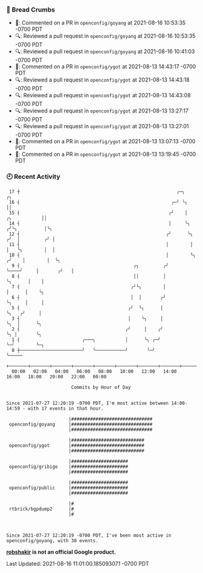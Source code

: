 ### 🍞 Bread Crumbs

 * 💬: Commented on a PR in  `openconfig/goyang` at 2021-08-16 10:53:35 -0700 PDT
 * 🔍: Reviewed a pull request in  `openconfig/goyang` at 2021-08-16 10:53:35 -0700 PDT
 * 🔍: Reviewed a pull request in  `openconfig/goyang` at 2021-08-16 10:41:03 -0700 PDT
 * 💬: Commented on a PR in  `openconfig/ygot` at 2021-08-13 14:43:17 -0700 PDT
 * 🔍: Reviewed a pull request in  `openconfig/ygot` at 2021-08-13 14:43:18 -0700 PDT
 * 🔍: Reviewed a pull request in  `openconfig/ygot` at 2021-08-13 14:43:08 -0700 PDT
 * 🔍: Reviewed a pull request in  `openconfig/ygot` at 2021-08-13 13:27:17 -0700 PDT
 * 🔍: Reviewed a pull request in  `openconfig/ygot` at 2021-08-13 13:27:01 -0700 PDT
 * 💬: Commented on a PR in  `openconfig/ygot` at 2021-08-13 13:07:13 -0700 PDT
 * 💬: Commented on a PR in  `openconfig/ygot` at 2021-08-13 13:19:45 -0700 PDT

### 🕘 Recent Activity
```
 17 ┼                                                          ╭─╮                        ╭╮
 16 ┤                                                        ╭─╯ ╰╮                       ││
 15 ┤                                                       ╭╯    │          ╭╮           ││
 14 ┤                                                       │     ╰╮        ╭╯╰╮          │╰╮
 12 ┤                                                      ╭╯      ╰╮      ╭╯  │         ╭╯ │
 11 ┤                                                      │        │      │   ╰╮        │  │
 10 ┤                                                      │        ╰╮    ╭╯    │        │  ╰╮
  9 ┤                                          ╭╮         ╭╯         ╰────╯     │       ╭╯   │
  8 ┤                                          ││         │                     ╰╮      │    │
  7 ┤                                         ╭╯╰╮        │                      │      │    ╰╮
  6 ┤                                         │  │       ╭╯                      ╰╮     │     │
  5 ┤                                        ╭╯  ╰╮      │                        ╰╮   ╭╯     │
  3 ┤                                        │    ╰╮     │                         ╰╮  │      ╰╮
  2 ┤                                       ╭╯     │    ╭╯                          ╰╮ │       ╰╮
  1 ┤                       ╭───╮           │      ╰╮ ╭─╯                            ╰─╯        ╰─╮
  0 ┼───────────────────────╯   ╰───────────╯       ╰─╯                                           ╰─────
    +───────+───────+───────+───────+───────+───────+───────+───────+───────+───────+───────+───────+────
  00:00   02:00   04:00   06:00   08:00   10:00   12:00   14:00   16:00   18:00   20:00   22:00   00:00   

						Commits by Hour of Day


Since 2021-07-27 12:20:19 -0700 PDT, I'm most active between 14:00-14:59 - with 17 events in that hour.

```



```
                       |##############################
 openconfig/goyang     |##############################
                       |##############################

                       |###########################
 openconfig/ygot       |###########################
                       |###########################

                       |#####################
 openconfig/gribigo    |#####################
                       |#####################

                       |#####################
 openconfig/public     |#####################
                       |#####################

                       |#
 rtbrick/bgpdump2      |#
                       |#



Since 2021-07-27 12:20:19 -0700 PDT, I've been most active in openconfig/goyang, with 30 events.

```
**[robshakir](mailto:robjs@google.com) is not an official Google product.**  


Last Updated: 2021-08-16 11:01:00.185093071 -0700 PDT
